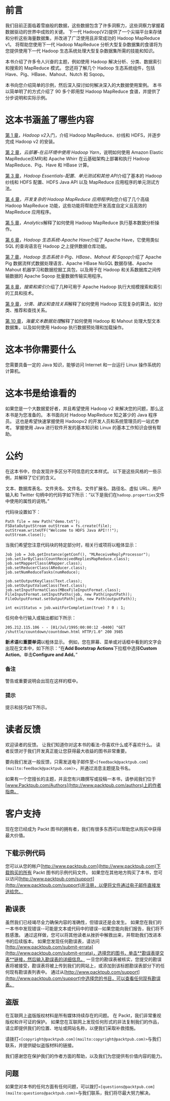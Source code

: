 # 前言

我们目前正面临着雪崩般的数据，这些数据包含了许多洞察力，这些洞察力掌握着数据驱动的世界中成败的关键。 下一代 Hadoop(V2)提供了一个尖端平台来存储和分析这些海量数据集，并改进了广泛使用且非常成功的 Hadoop MapReduce v1。 将帮助您使用下一代 Hadoop MapReduce 分析大型复杂数据集的食谱将为您提供使用下一代 Hadoop 生态系统处理大型复杂数据集所需的技能和知识。

本书介绍了许多令人兴奋的主题，例如使用 Hadoop 解决分析、分类、数据索引和搜索的 MapReduce 模式。 您还将了解几个 Hadoop 生态系统组件，包括 Have、Pig、HBase、Mahout、Nutch 和 Sqoop。

本书向您介绍简单的示例，然后深入探讨如何解决深入的大数据使用案例。 本书以简单明了的方式介绍了 90 多个即用型 Hadoop MapReduce 食谱，并提供了分步说明和实际示例。

# 这本书涵盖了哪些内容

[第 1 章](01.html "Chapter 1. Getting Started with Hadoop v2")，*Hadoop v2*入门，介绍 Hadoop MapReduce、纱线和 HDFS，并逐步完成 Hadoop v2 的安装。

[第 2 章](02.html "Chapter 2. Cloud Deployments – Using Hadoop YARN on Cloud Environments")，*云部署-在云环境中使用 Hadoop Yarn*，说明如何使用 Amazon Elastic MapReduce(EMR)和 Apache Whirr 在云基础架构上部署和执行 Hadoop MapReduce、Pig、Have 和 HBase 计算。

[第 3 章](03.html "Chapter 3. Hadoop Essentials – Configurations, Unit Tests, and Other APIs")，*Hadoop Essentials-配置、单元测试和其他 API*介绍了基本的 Hadoop 纱线和 HDFS 配置、HDFS Java API 以及 MapReduce 应用程序的单元测试方法。

[第 4 章](04.html "Chapter 4. Developing Complex Hadoop MapReduce Applications")，*开发复杂的 Hadoop MapReduce 应用程序*向您介绍了几个高级 Hadoop MapReduce 功能，这些功能将帮助您开发高度自定义且高效的 MapReduce 应用程序。

[第 5 章](05.html "Chapter 5. Analytics")，*Analytics*解释了如何使用 Hadoop MapReduce 执行基本数据分析操作。

[第 6 章](06.html "Chapter 6. Hadoop Ecosystem – Apache Hive")，*Hadoop 生态系统-Apache Have*介绍了 Apache Have，它使用类似 SQL 的查询语言在 Hadoop 之上提供数据仓库功能。

[第 7 章](07.html "Chapter 7. Hadoop Ecosystem II – Pig, HBase, Mahout, and Sqoop")，*Hadoop 生态系统 II-Pig、HBase、Mahout 和 Sqoop*介绍了 Apache Pig 数据流样式数据处理语言、Apache HBase NoSQL 数据存储、Apache Mahout 机器学习和数据挖掘工具包，以及用于在 Hadoop 和关系数据库之间传输数据的 Apache Sqoop 批量数据传输实用程序。

[第 8 章](08.html "Chapter 8. Searching and Indexing")，*搜索和索引*介绍了几种可用于 Apache Hadoop 执行大规模搜索和索引的工具和技术。

[第 9 章](09.html "Chapter 9. Classifications, Recommendations, and Finding Relationships")，*分类、建议和查找关系*解释了如何使用 Hadoop 实现复杂的算法，如分类、推荐和查找关系。

[第 10 章](10.html "Chapter 10. Mass Text Data Processing")，*海量文本数据处理*解释了如何使用 Hadoop 和 Mahout 处理大型文本数据集，以及如何使用 Hadoop 执行数据预处理和加载操作。

# 这本书你需要什么

您需要具备一定的 Java 知识，能够访问 Internet 和一台运行 Linux 操作系统的计算机。

# 这本书是给谁看的

如果您是一个大数据爱好者，并且希望使用 Hadoop v2 来解决您的问题，那么这本书是为您准备的。 本书面向对 Hadoop MapReduce 知之甚少的 Java 程序员。 这也是希望快速掌握使用 Hadoopv2 的开发人员和系统管理员的一站式参考。 掌握使用 Java 进行软件开发的基本知识和 Linux 的基本工作知识会很有帮助。

# 公约

在这本书中，你会发现许多区分不同信息的文本样式。 以下是这些风格的一些示例，并解释了它们的含义。

文本、数据库表名、文件夹名、文件名、文件扩展名、路径名、虚拟 URL、用户输入和 Twitter 句柄中的代码字如下所示：“以下是我们在`hadoop.properties`文件中使用的属性的说明。”

代码块设置如下：

```
Path file = new Path("demo.txt");
FSDataOutputStream outStream = fs.create(file);
outStream.writeUTF("Welcome to HDFS Java API!!!");
outStream.close();
```

当我们希望您注意代码块的特定部分时，相关行或项将以粗体显示：

```
Job job = Job.getInstance(getConf(), "MLReceiveReplyProcessor");
job.setJarByClass(CountReceivedRepliesMapReduce.class);
job.setMapperClass(AMapper.class);
job.setReducerClass(AReducer.class);
job.setNumReduceTasks(numReduce);

job.setOutputKeyClass(Text.class);
job.setOutputValueClass(Text.class);
job.setInputFormatClass(MBoxFileInputFormat.class);
FileInputFormat.setInputPaths(job, new Path(inputPath));
FileOutputFormat.setOutputPath(job, new Path(outputPath));

int exitStatus = job.waitForCompletion(true) ? 0 : 1;
```

任何命令行输入或输出都如下所示：

```
205.212.115.106 - - [01/Jul/1995:00:00:12 -0400] "GET /shuttle/countdown/countdown.html HTTP/1.0" 200 3985

```

**新术语**和**重要单词**以粗体显示。 例如，您在屏幕、菜单或对话框中看到的文字会出现在文本中，如下所示：“在**Add Bootstrap Actions**下拉框中选择**Custom Action**。单击**Configure and Add**。”

### 备注

警告或重要说明会出现在这样的框中。

### 提示

提示和技巧如下所示。

# 读者反馈

欢迎读者的反馈。 让我们知道你对这本书的看法-你喜欢什么或不喜欢什么。 读者反馈对于我们开发真正能让您获得最大收益的图书非常重要。

要向我们发送一般反馈，只需发送电子邮件至`<[feedback@packtpub.com](mailto:feedback@packtpub.com)>`，并通过消息主题提及书名。

如果有一个您擅长的主题，并且您有兴趣撰写或投稿一本书，请参阅我们位于[www.Packtpub.com/Authors](http://www.packtpub.com/authors)上的作者指南。

# 客户支持

现在您已经成为 Packt 图书的拥有者，我们有很多东西可以帮助您从购买中获得最大价值。

## 下载示例代码

您可以从您的帐户[http://www.packtpub.com](http://www.packtpub.com)下载购买的所有 Packt 图书的示例代码文件。 如果您在其他地方购买了本书，您可以访问[http://www.packtpub.com/support](http://www.packtpub.com/support)并注册，以便将文件通过电子邮件直接发送给您。

## 勘误表

虽然我们已经竭尽全力确保内容的准确性，但错误还是会发生。 如果您在我们的一本书中发现错误--可能是文本或代码中的错误--如果您能向我们报告，我们将不胜感激。 通过这样做，您可以将其他读者从挫折中解救出来，并帮助我们改进本书的后续版本。 如果您发现任何勘误表，请访问[http://www.packtpub.com/submit-errata](http://www.packtpub.com/submit-errata)，选择您的图书，单击**勘误表提交表**链接，然后输入勘误表的详细信息。 一旦您的勘误表被核实，您提交的勘误表将被接受，勘误表将被上传到我们的网站上，或添加到该标题勘误表部分下的任何现有勘误表列表中。 通过从[http://www.packtpub.com/support](http://www.packtpub.com/support)中选择您的书目，可以查看任何现有勘误表。

## 盗版

在互联网上盗版版权材料是所有媒体持续存在的问题。 在 Packt，我们非常重视版权和许可证的保护。 如果您在互联网上发现任何形式的非法复制我们的作品，请立即提供我们的位置、地址或网站名称，以便我们采取补救措施。

请拨打`<[copyright@packtpub.com](mailto:copyright@packtpub.com)>`与我们联系，并提供疑似盗版材料的链接。

我们感谢您在保护我们的作者方面的帮助，以及我们为您提供有价值内容的能力。

## 问题

如果您对本书的任何方面有任何问题，可以拨打`<[questions@packtpub.com](mailto:questions@packtpub.com)>`与我们联系，我们将尽最大努力解决。